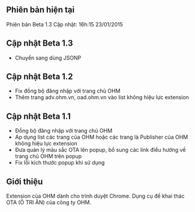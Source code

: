 ## Phiên bản hiện tại
Phiên bản Beta 1.3
Cập nhật: 16h:15 23/01/2015
## Cập nhật Beta 1.3
- Chuyển sang dùng JSONP
## Cập nhật Beta 1.2
- Fix đồng bộ đăng nhập với trang chủ OHM 
- Thêm trang adv.ohm.vn, oad.ohm.vn vào list không hiệu lực extension

## Cập nhật Beta 1.1
- Đồng bộ đăng nhập với trang chủ OHM
- Ap dụng list các trang của OHM hoặc các trang là Publisher của OHM không hiệu lực extension
- Đưa quản lý màu sắc OTA lên popup, bổ sung các link điều hướng về trang chủ OHM trên popup
- Fix lỗi kích thước popup khi sử dụng

## Giới thiệu
Extension của OHM dành cho trình duyệt Chrome. Dụng cụ để khai thác OTA (Ô TRI ÂN) của công ty OHM.
